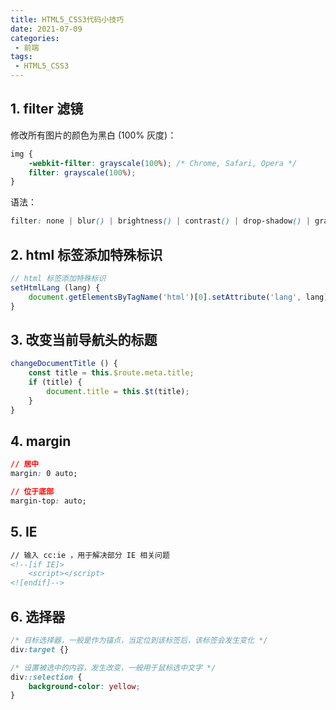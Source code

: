 ```yaml
---
title: HTML5_CSS3代码小技巧
date: 2021-07-09
categories:
 - 前端
tags:
 - HTML5_CSS3
---
```


<!-- more -->



## 1. filter 滤镜

修改所有图片的颜色为黑白 (100% 灰度)：

```css
img {
    -webkit-filter: grayscale(100%); /* Chrome, Safari, Opera */
    filter: grayscale(100%);
}
```

语法：

```css
filter: none | blur() | brightness() | contrast() | drop-shadow() | grayscale() | hue-rotate() | invert() | opacity() | saturate() | sepia() | url();
```



## 2. html 标签添加特殊标识

```javascript
// html 标签添加特殊标识
setHtmlLang (lang) {
	document.getElementsByTagName('html')[0].setAttribute('lang', lang);
}
```



## 3. 改变当前导航头的标题

```javascript
changeDocumentTitle () {
    const title = this.$route.meta.title;
    if (title) {
    	document.title = this.$t(title);
    }
}
```



## 4. margin

```css
// 居中
margin: 0 auto;

// 位于底部
margin-top: auto;
```



## 5. IE

```html
// 输入 cc:ie ，用于解决部分 IE 相关问题
<!--[if IE]>
	<script></script>
<![endif]-->
```



## 6. 选择器 

```css
/* 目标选择器，一般是作为锚点，当定位到该标签后，该标签会发生变化 */
div:target {}

/* 设置被选中的内容，发生改变，一般用于鼠标选中文字 */
div::selection {
    background-color: yellow;
}
```

